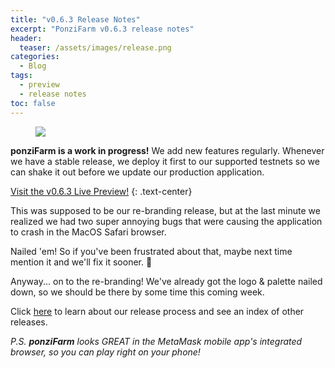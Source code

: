```yaml
---
title: "v0.6.3 Release Notes"
excerpt: "PonziFarm v0.6.3 release notes"
header:
  teaser: /assets/images/release.png
categories:
  - Blog
tags:
  - preview
  - release notes
toc: false
---
```


<figure class="align-left" style="margin-top: 10px; margin-bottom: 10px; width: 150px;">
    <img src="{{ site.url }}{{ site.baseurl }}/assets/images/release.png">
</figure>

**ponziFarm is a work in progress!** We add new features regularly. Whenever we have a stable release, we deploy it first to our supported testnets so we can shake it out before we update our production application.

<a class="btn btn--primary btn--large" href="https://app-git-preview-0-6-3-ponzifarm.vercel.app/" target="blank">Visit the v0.6.3 Live Preview!</a>
{:  .text-center}

This was supposed to be our re-branding release, but at the last minute we realized we had two super annoying bugs that were causing the application to crash in the MacOS Safari browser.

Nailed 'em! So if you've been frustrated about that, maybe next time mention it and we'll fix it sooner. 🤣

Anyway... on to the re-branding! We've already got the logo & palette nailed down, so we should be there by some time this coming week.

Click [here](/blog/releases) to learn about our release process and see an index of other releases.

_P.S. **ponziFarm** looks GREAT in the MetaMask mobile app's integrated browser, so you can play right on your phone!_